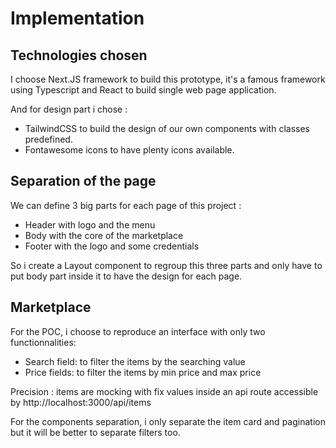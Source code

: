 # Implementation

## Technologies chosen

I choose Next.JS framework to build this prototype, it's a famous framework using Typescript and React to build single web page application.

And for design part i chose :

- TailwindCSS to build the design of our own components with classes predefined.
- Fontawesome icons to have plenty icons available.

## Separation of the page

We can define 3 big parts for each page of this project :

- Header with logo and the menu
- Body with the core of the marketplace
- Footer with the logo and some credentials

So i create a Layout component to regroup this three parts and only have to put body part inside it to have the design for each page.

## Marketplace

For the POC, i choose to reproduce an interface with only two functionnalities:

- Search field: to filter the items by the searching value
- Price fields: to filter the items by min price and max price

Precision : items are mocking with fix values inside an api route accessible by http://localhost:3000/api/items

For the components separation, i only separate the item card and pagination but it will be better to separate filters too.
